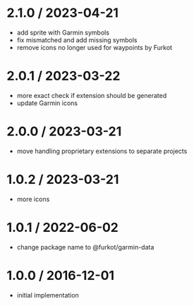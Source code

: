 
2.1.0 / 2023-04-21
==================

 * add sprite with Garmin symbols
 * fix mismatched and add missing symbols
 * remove icons no longer used for waypoints by Furkot

2.0.1 / 2023-03-22
==================

 * more exact check if extension should be generated
 * update Garmin icons

2.0.0 / 2023-03-21
==================

 * move handling proprietary extensions to separate projects

1.0.2 / 2023-03-21
==================

 * more icons

1.0.1 / 2022-06-02
==================

 * change package name to @furkot/garmin-data

1.0.0 / 2016-12-01
==================

 * initial implementation
